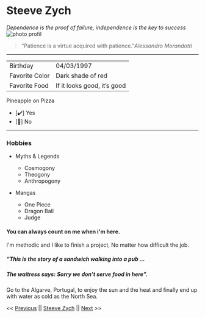  # Steeve Zych
*Dependence is the proof of failure, independence is the key to success*
![photo profil](https://images.unsplash.com/photo-1565945887714-d5139f4eb0ce?ixlib=rb-4.0.3&ixid=M3wxMjA3fDB8MHxwaG90by1wYWdlfHx8fGVufDB8fHx8fA%3D%3D&auto=format&fit=crop&w=1770&q=80)

> “Patience is a virtue acquired with patience.”*Alessandro Morandotti*
----------
|                |                          |           
|----------------|-------------------------------|
|Birthday| 04/03/1997
|Favorite Color| Dark shade of red
|Favorite Food| If it looks good, it’s good

Pineapple on Pizza

- [:heavy_check_mark:] Yes 
- [:nauseated_face:] No
-----------------
### Hobbies
 * Myths & Legends
    * Cosmogony
    * Theogony
    * Anthropogony

*  Mangas
    * One Piece
    * Dragon Ball
    * Judge

#### You can always count on me when i'm here.

I'm methodic and I like to finish a project, No matter how difficult the job.

##### “This is the story of a sandwich walking into a pub … 
##### The waitress says: Sorry we don’t serve food in here”.

 Go to the Algarve, Portugal, to enjoy the sun and the heat and finally end up with water as cold as the North Sea.



<< [Previous]() || [Steeve Zych](https://github.com/steeve0403/mardown-challenge#steeve-zych) || [Next](https://github.com/timcharlier6/markdown-challenge#tldr) >>


